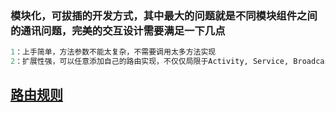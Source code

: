 
### 模块化，可拔插的开发方式，其中最大的问题就是不同模块组件之间的通讯问题，完美的交互设计需要满足一下几点
````python
1：上手简单，方法参数不能太复杂，不需要调用太多方法实现
2：扩展性强，可以任意添加自己的路由实现，不仅仅局限于Activity, Service, BroadcastReceiver
````

## [路由规则](http://blog.csdn.net/qibin0506/article/details/53373412)
